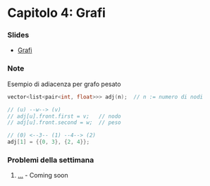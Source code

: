 # Capitolo 4: Grafi

### Slides

- [Grafi](http://disi.unitn.it/~montreso/asd/slides/09-grafi.pdf "Montresor")



### Note

Esempio di adiacenza per grafo pesato
```c++
vector<list<pair<int, float>>> adj(n);  // n := numero di nodi

// (u) --w--> (v)
// adj[u].front.first = v;   // nodo
// adj[u].front.second = w;  // peso

// (0) <--3-- (1) --4--> (2)
adj[1] = {{0, 3}, {2, 4}};
```


### Problemi della settimana

1. [...](https://training.olinfo.it/#/task//statement "oii") - Coming soon

